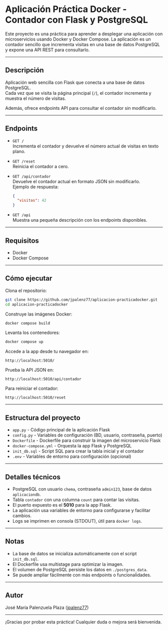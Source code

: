 # Aplicación Práctica Docker - Contador con Flask y PostgreSQL

Este proyecto es una práctica para aprender a desplegar una aplicación con microservicios usando Docker y Docker Compose. La aplicación es un contador sencillo que incrementa visitas en una base de datos PostgreSQL y expone una API REST para consultarlo.

---

## Descripción

Aplicación web sencilla con Flask que conecta a una base de datos PostgreSQL.  
Cada vez que se visita la página principal (`/`), el contador incrementa y muestra el número de visitas.

Además, ofrece endpoints API para consultar el contador sin modificarlo.

---

## Endpoints

- `GET /`  
  Incrementa el contador y devuelve el número actual de visitas en texto plano.

- `GET /reset`  
  Reinicia el contador a cero.

- `GET /api/contador`  
  Devuelve el contador actual en formato JSON sin modificarlo.  
  Ejemplo de respuesta:  
  ```json
  {
    "visitas": 42
  }
  ```

- `GET /api`  
  Muestra una pequeña descripción con los endpoints disponibles.

---

## Requisitos

- Docker  
- Docker Compose

---

## Cómo ejecutar

Clona el repositorio:

```bash
git clone https://github.com/jpalenz77/aplicacion-practicadocker.git
cd aplicacion-practicadocker
```

Construye las imágenes Docker:

```bash
docker compose build
```

Levanta los contenedores:

```bash
docker compose up
```

Accede a la app desde tu navegador en:

```
http://localhost:5010/
```

Prueba la API JSON en:

```
http://localhost:5010/api/contador
```

Para reiniciar el contador:

```
http://localhost:5010/reset
```

---

## Estructura del proyecto

- `app.py` - Código principal de la aplicación Flask  
- `config.py` - Variables de configuración (BD, usuario, contraseña, puerto)  
- `Dockerfile` - Dockerfile para construir la imagen del microservicio Flask  
- `docker-compose.yml` - Orquesta la app Flask y PostgreSQL  
- `init_db.sql` - Script SQL para crear la tabla inicial y el contador  
- `.env` - Variables de entorno para configuración (opcional)  

---

## Detalles técnicos

- PostgreSQL con usuario `chema`, contraseña `admin123`, base de datos `aplicaciondb`.  
- Tabla `contador` con una columna `count` para contar las visitas.  
- El puerto expuesto es el **5010** para la app Flask.  
- La aplicación usa variables de entorno para configurarse y facilitar cambios.  
- Logs se imprimen en consola (STDOUT), útil para `docker logs`.  

---

## Notas

- La base de datos se inicializa automáticamente con el script `init_db.sql`.  
- El Dockerfile usa multistage para optimizar la imagen.  
- El volumen de PostgreSQL persiste los datos en `./postgres_data`.  
- Se puede ampliar fácilmente con más endpoints o funcionalidades.  

---

## Autor

José María Palenzuela Plaza ([jpalenz77](https://github.com/jpalenz77))

---

¡Gracias por probar esta práctica! Cualquier duda o mejora será bienvenida.
